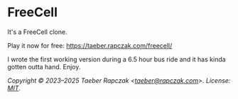FreeCell
========

It's a FreeCell clone.

Play it now for free: https://taeber.rapczak.com/freecell/

I wrote the first working version during a 6.5 hour bus ride and it has kinda
gotten outta hand.
Enjoy.

_Copyright © 2023–2025 Taeber Rapczak \<taeber@rapczak.com>_.
_License: [MIT](LICENSE)_.

